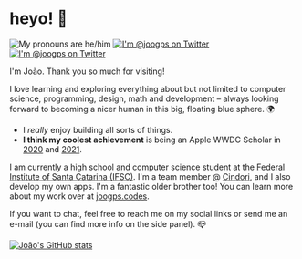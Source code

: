 # heyo! 👋
<p>
    <img src="https://shields.io/badge/pronouns-he/him-blue" alt="My pronouns are he/him"/>
    <a href="https://twitter.com/joogps">
        <img src="https://img.shields.io/badge/@joogps-lightgrey.svg?style=social&logo=twitter" alt="I'm @joogps on Twitter" />
    </a>
    <a href="https://instagram.com/joogps">
        <img src="https://img.shields.io/badge/@joogps-lightgrey.svg?style=social&logo=instagram" alt="I'm @joogps on Twitter" />
    </a>
</p>

I'm João. Thank you so much for visiting!

I love learning and exploring everything about but not limited to computer science, programming, design, math and development – always looking forward to becoming a nicer human in this big, floating blue sphere. 🌍
- I _really_ enjoy building all sorts of things.
- **I think my coolest achievement** is being an Apple WWDC Scholar in [2020](https://github.com/joogps/WWDC-2020) and [2021](https://github.com/joogps/WWDC-2021).

I am currently a high school and computer science student at the [Federal Institute of Santa Catarina (IFSC)](https://www.ifsc.edu.br). I'm a team member @ [Cindori](https://cindori.org), and I also develop my own apps. I'm a fantastic older brother too! You can learn more about my work over at [joogps.codes](https://joogps.codes).

If you want to chat, feel free to reach me on my social links or send me an e-mail (you can find more info on the side panel). 📪

[![João's GitHub stats](https://github-readme-stats.vercel.app/api?username=joogps&show_icons=true&theme=algolia)](https://github.com/anuraghazra/github-readme-stats)
